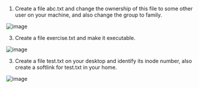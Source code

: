 
1. Create a file abc.txt and change the ownership of this file to some other user on your machine,
   and also change the group to family.

![image](https://github.com/Pandi0906/Linux_Training_Program_Assignments/assets/65610375/53d826ac-78a5-4319-abd1-06be0f370225)



   
3. Create a file exercise.txt and make it  executable.

![image](https://github.com/Pandi0906/Linux_Training_Program_Assignments/assets/65610375/fd579160-d242-48c8-9ba7-8677bfab88f4)




3. Create a file test.txt on your desktop and identify its inode number, also create a softlink
   for test.txt in your home.

![image](https://github.com/Pandi0906/Linux_Training_Program_Assignments/assets/65610375/ca3e81d0-0c05-4add-8180-a657ad3d4b43)
